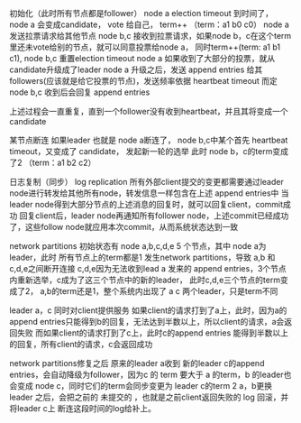 初始化（此时所有节点都是follower）
node a election timeout 到时间了，
node a 会变成candidate， vote 给自己， term++ （term：a1 b0 c0）
node a 发送拉票请求给其他节点
node b,c 接收到拉票请求，如果node b，c在这个term里还未vote给别的节点，就可以同意投票给node a， 同时term++(term: a1 b1 c1), node b,c 重置election timeout
node a 如果收到了大部分的投票，就从candidate升级成了leader
node a 升级之后，发送 append entries 给其followers(应该就是给它投票的节点)，发送频率依据 heartbeat timeout 而定
node b,c 收到后会回复 append entries

上述过程会一直重复，直到一个follower没有收到heartbeat，并且其将变成一个candidate



某节点断连
如果leader 也就是 node a断连了， node b,c中某个首先 heartbeat timeout，又变成了 candidate， 发起新一轮的选举
此时 node b，c的term变成了2 （term：a1 b2 c2）



日志复制（同步） log replication
所有外部client提交的变更都需要通过leader node进行转发给其他所有node，转发信息一样包含在上述 append entries中
当leader node得到大部分节点的上述消息的回复时，就可以回复client，commit成功
回复client后，leader node再通知所有follower node，上述commit已经成功了，这些follow node就应用本次commit，从而系统状态达到一致

network partitions
初始状态有 node a,b,c,d,e 5 个节点，其中 node a为leader，此时 所有节点上的term都是1
发生network partitions，导致 a,b 和 c,d,e之间断开连接
c,d,e因为无法收到lead a 发来的 append entries，3个节点内重新选举，c成为了这三个节点中的新的leader，
此时c,d,e三个节点的term变成了2， a,b的term还是1，整个系统内出现了 a  c 两个leader，只是term不同

leader a，c 同时对client提供服务
如果client的请求打到了a上，此时，因为a的append entries只能得到b的回复，无法达到半数以上，所以client的请求，a会返回失败
而如果client的请求打到了c上，此时c的append entries 能得到半数以上的回复，所有client的请求，c会返回成功

network partitions修复之后
原来的leader a收到 新的leader c的append entries，会自动降级为follower，因为c 的 term 要大于 a 的term，b 的leader也会变成 node c，同时它们的term会同步变更为 leader c的term 2
a，b更换leader 之后，会把之前的 未提交的 ，也就是之前client返回失败的 log 回滚，并将leader c上 断连这段时间的log给补上。


